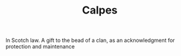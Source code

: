 ---
title: Calpes
letter: C
permalink: "/definitions/bld-calpes.html"
body: ln Scotch law. A gift to the bead of a clan, as an acknowledgment for protection
  and maintenance
published_at: '2018-07-07'
source: Black's Law Dictionary 2nd Ed (1910)
layout: post
---